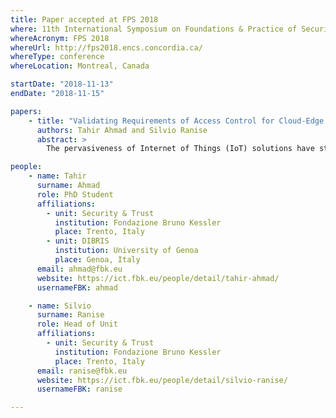 ```yaml
---
title: Paper accepted at FPS 2018
where: 11th International Symposium on Foundations & Practice of Security
whereAcronym: FPS 2018
whereUrl: http://fps2018.encs.concordia.ca/
whereType: conference
whereLocation: Montreal, Canada

startDate: "2018-11-13"
endDate: "2018-11-15"

papers:
    - title: "Validating Requirements of Access Control for Cloud-Edge IoT Solutions"
      authors: Tahir Ahmad and Silvio Ranise
      abstract: >
        The pervasiveness of Internet of Things (IoT) solutions have stimulated research on the basic security mechanisms needed in the wide range of IoT use case scenarios, ranging from home automation to industrial control systems. We focus on access control for cloud-edge based IoT solutions for which—in previous work—we have proposed a lazy approach to Access Control as a Service for the specification, administration, and enforcement of policies. The validity of the approach was evaluated in a realistic smart-lock scenario. In this paper, we argue that the approach is adaptable to a wide range of IoT use case scenarios by validating the requirements elicited when analyzing the smart lock scenario.

people:
    - name: Tahir
      surname: Ahmad
      role: PhD Student
      affiliations:
        - unit: Security & Trust
          institution: Fondazione Bruno Kessler
          place: Trento, Italy
        - unit: DIBRIS
          institution: University of Genoa
          place: Genoa, Italy
      email: ahmad@fbk.eu
      website: https://ict.fbk.eu/people/detail/tahir-ahmad/
      usernameFBK: ahmad

    - name: Silvio
      surname: Ranise
      role: Head of Unit
      affiliations:
        - unit: Security & Trust
          institution: Fondazione Bruno Kessler
          place: Trento, Italy
      email: ranise@fbk.eu
      website: https://ict.fbk.eu/people/detail/silvio-ranise/
      usernameFBK: ranise

---
```

